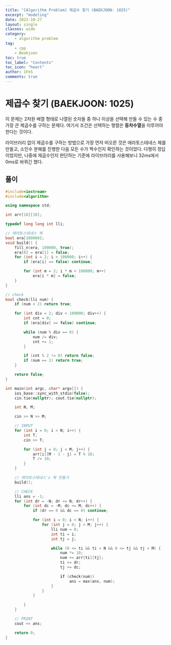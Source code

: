 ```yaml
---
title: "[Algorithm Problem] 제곱수 찾기 (BAEKJOON: 1025)"
excerpt: "modeling"
date: 2022-10-27
layout: single
classes: wide
category:
    - algorithm problem
tag:
    - cpp
    - Beakjoon
toc: true
toc_label: "Contents"
toc_icon: "heart"
author: 1FeS
comments: true
---
```


# 제곱수 찾기 (BAEKJOON: 1025)

이 문제는 2차원 배열 형태로 나열된 숫자들 중 하나 이상을 선택해 만들 수 있는 수 중 가장 큰 제곱수를 구하는 문제다. 여기서 조건은 선택하는 행렬은 **등차수열**을 이루어야 한다는 것이다.

라이브러리 없이 제곱수를 구하는 방법으로 가장 먼저 떠오른 것은 에라토스테네스 체를 만들고, 소인수 분해를 진행한 다음 모든 수가 짝수인지 확인하는 것이었다. 다행히 정답이었지만, 나중에 제곱수인지 판단하는 기준에 라이브러리를 사용해보니 32ms에서 0ms로 바뀌긴 했다.

## 풀이

```cpp
#include<iostream>
#include<algorithm>

using namespace std;

int arr[10][10];

typedef long long int lli;

// 에라토스테네스 체
bool era[100000];
void build() {
	fill_n(era, 100000, true);
	era[0] = era[1] = false;
	for (int i = 2; i < 100000; i++) {
		if (era[i] == false) continue;

		for (int m = 2; i * m < 100000; m++)
			era[i * m] = false;
	}
}

// check
bool check(lli num) {
	if (num < 2) return true;

	for (int div = 2; div < 100000; div++) {
		int cnt = 0;
		if (era[div] == false) continue;

		while (num % div == 0) {
			num /= div;
			cnt += 1;
		}

		if (cnt % 2 != 0) return false;
		if (num == 1) return true;
	}

	return false;
}

int main(int argc, char* argv[]) {
	ios_base::sync_with_stdio(false);
	cin.tie(nullptr); cout.tie(nullptr);

	int N, M;

	cin >> N >> M;

	// INPUT
	for (int i = 0; i < N; i++) {
		int T;
		cin >> T;

		for (int j = 0; j < M; j++) {
			arr[i][M - 1 - j] = T % 10;
			T /= 10;
		}
	}

	// 에라토스테네스's 체 만들기
	build();

	// CHECK
	lli ans = -1;
	for (int dr = -N; dr <= N; dr++) {
		for (int dc = -M; dc <= M; dc++) {
			if (dr == 0 && dc == 0) continue;

			for (int i = 0; i < N; i++) {
				for (int j = 0; j < M; j++) {
					lli num = 0;
					int ti = i;
					int tj = j;

					while (0 <= ti && ti < N && 0 <= tj && tj < M) {
						num *= 10;
						num += arr[ti][tj];
						ti += dr;
						tj += dc;

						if (check(num))
							ans = max(ans, num);
					}
				}
			}

		}
	}

	// PRINT
	cout << ans;

	return 0;
}
```
